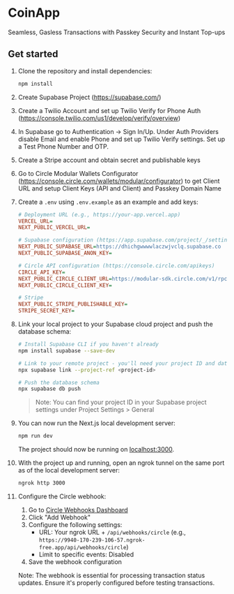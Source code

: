 # CoinApp

Seamless, Gasless Transactions with Passkey Security and Instant Top-ups

## Get started

1. Clone the repository and install dependencies:

   ```bash
   npm install
   ```
2. Create Supabase Project (https://supabase.com/)
3. Create a Twilio Account and set up Twilio Verify for Phone Auth (https://console.twilio.com/us1/develop/verify/overview)
4. In Supabase go to Authentication -> Sign In/Up. Under Auth Providers disable Email and enable Phone and set up Twilio Verify settings. Set up a Test Phone Number and OTP.
5. Create a Stripe account and obtain secret and publishable keys
6. Go to Circle Modular Wallets Configurator (https://console.circle.com/wallets/modular/configurator) to get Client URL and setup Client Keys (API and Client) and Passkey Domain Name
7. Create a `.env` using `.env.example` as an example and add keys:

   ```ini
   # Deployment URL (e.g., https://your-app.vercel.app)
   VERCEL_URL=
   NEXT_PUBLIC_VERCEL_URL=

   # Supabase configuration (https://app.supabase.com/project/_/settings/api)
   NEXT_PUBLIC_SUPABASE_URL=https://dhichgwwwwlaczwjvclq.supabase.co
   NEXT_PUBLIC_SUPABASE_ANON_KEY=

   # Circle API configuration (https://console.circle.com/apikeys)
   CIRCLE_API_KEY=
   NEXT_PUBLIC_CIRCLE_CLIENT_URL=https://modular-sdk.circle.com/v1/rpc/w3s/buidl
   NEXT_PUBLIC_CIRCLE_CLIENT_KEY=

   # Stripe
   NEXT_PUBLIC_STRIPE_PUBLISHABLE_KEY=
   STRIPE_SECRET_KEY=
   ```

8. Link your local project to your Supabase cloud project and push the database schema:
   ```bash
   # Install Supabase CLI if you haven't already
   npm install supabase --save-dev

   # Link to your remote project - you'll need your project ID and database password
   npx supabase link --project-ref <project-id>

   # Push the database schema
   npx supabase db push
   ```
   > Note: You can find your project ID in your Supabase project settings under Project Settings > General

9. You can now run the Next.js local development server:

   ```bash
   npm run dev
   ```

   The project should now be running on [localhost:3000](http://localhost:3000/).

10. With the project up and running, open an ngrok tunnel on the same port as of the local development server:

    ```bash
    ngrok http 3000
    ```

11. Configure the Circle webhook:
    1. Go to [Circle Webhooks Dashboard](https://console.circle.com/webhooks)
    2. Click "Add Webhook"
    3. Configure the following settings:
       - URL: Your ngrok URL + `/api/webhooks/circle` (e.g., `https://9940-170-239-106-57.ngrok-free.app/api/webhooks/circle`)
       - Limit to specific events: Disabled
    4. Save the webhook configuration

    Note: The webhook is essential for processing transaction status updates. Ensure it's properly configured before testing transactions.
